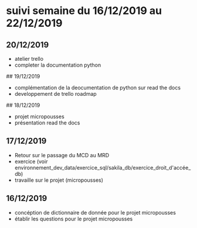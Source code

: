 # suivi semaine du 16/12/2019 au 22/12/2019

## 20/12/2019

* atelier trello
* completer la documentation python

## 19/12/2019

* complémentation de la deocumentation de python sur read the docs
* developpement de trello roadmap

## 18/12/2019

* projet micropousses
* présentation read the docs

## 17/12/2019

* Retour sur le passage du MCD au MRD
* exercice (voir environnement_dev_data/exercice_sql/sakila_db/exercice_droit_d'accée_db)
* travaille sur le projet (micropousses)

## 16/12/2019

* concéption de dictionnaire de donnée pour le projet micropousses
* établir les questions pour le projet micropousses